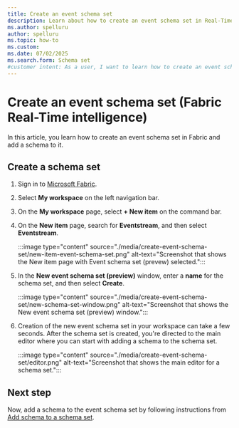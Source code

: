 ```yaml
---
title: Create an event schema set
description: Learn about how to create an event schema set in Real-Time Intelligence.
ms.author: spelluru
author: spelluru
ms.topic: how-to
ms.custom:
ms.date: 07/02/2025
ms.search.form: Schema set
#customer intent: As a user, I want to learn how to create an event schema set in Real-Time Intelligence.
---
```

# Create an event schema set (Fabric Real-Time intelligence)
In this article, you learn how to create an event schema set in Fabric and add a schema to it. 

## Create a schema set

1. Sign in to [Microsoft Fabric](https://fabric.microsoft.com/).
1. Select **My workspace** on the left navigation bar.
1. On the **My workspace** page, select **+ New item** on the command bar. 
1. On the **New item** page, search for **Eventstream**, and then select **Eventstream**. 

    :::image type="content" source="./media/create-event-schema-set/new-item-event-schema-set.png" alt-text="Screenshot that shows the New item page with Event schema set (prevew) selected.":::
1. In the **New event schema set (preview)** window, enter a **name** for the schema set, and then select **Create**.

    :::image type="content" source="./media/create-event-schema-set/new-schema-set-window.png" alt-text="Screenshot that shows the New event schema set (preview) window.":::
1. Creation of the new event schema set in your workspace can take a few seconds. After the schema set is created, you're directed to the main editor where you can start with adding a schema to the schema set. 

    :::image type="content" source="./media/create-event-schema-set/editor.png" alt-text="Screenshot that shows the main editor for a schema set.":::

## Next step
Now, add a schema to the event schema set by following instructions from [Add schema to a schema set](add-schema-to-schema-set.md).


